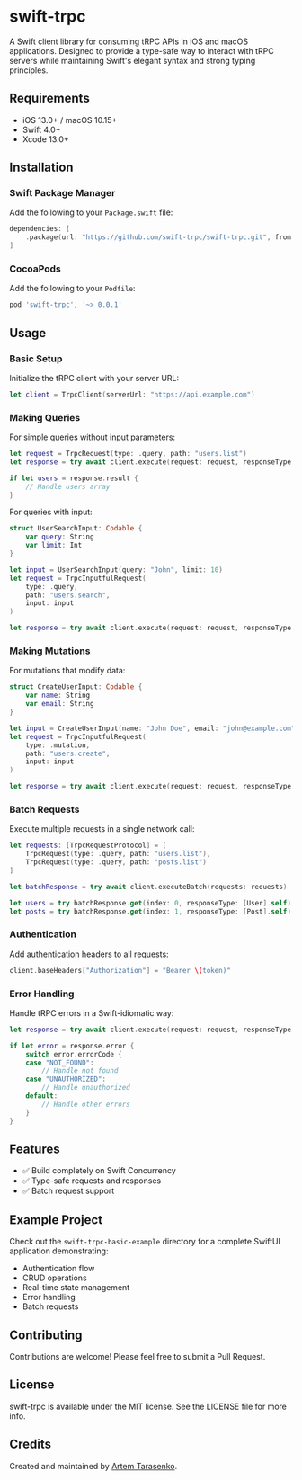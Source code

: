 # swift-trpc

A Swift client library for consuming tRPC APIs in iOS and macOS applications. Designed to provide a type-safe way to interact with tRPC servers while maintaining Swift's elegant syntax and strong typing principles.

## Requirements

- iOS 13.0+ / macOS 10.15+
- Swift 4.0+
- Xcode 13.0+

## Installation

### Swift Package Manager

Add the following to your `Package.swift` file:

```swift
dependencies: [
    .package(url: "https://github.com/swift-trpc/swift-trpc.git", from: "0.0.1")
]
```

### CocoaPods

Add the following to your `Podfile`:

```ruby
pod 'swift-trpc', '~> 0.0.1'
```

## Usage

### Basic Setup

Initialize the tRPC client with your server URL:

```swift
let client = TrpcClient(serverUrl: "https://api.example.com")
```

### Making Queries

For simple queries without input parameters:

```swift
let request = TrpcRequest(type: .query, path: "users.list")
let response = try await client.execute(request: request, responseType: [User].self)

if let users = response.result {
    // Handle users array
}
```

For queries with input:

```swift
struct UserSearchInput: Codable {
    var query: String
    var limit: Int
}

let input = UserSearchInput(query: "John", limit: 10)
let request = TrpcInputfulRequest(
    type: .query,
    path: "users.search",
    input: input
)

let response = try await client.execute(request: request, responseType: [User].self)
```

### Making Mutations

For mutations that modify data:

```swift
struct CreateUserInput: Codable {
    var name: String
    var email: String
}

let input = CreateUserInput(name: "John Doe", email: "john@example.com")
let request = TrpcInputfulRequest(
    type: .mutation,
    path: "users.create",
    input: input
)

let response = try await client.execute(request: request, responseType: User.self)
```

### Batch Requests

Execute multiple requests in a single network call:

```swift
let requests: [TrpcRequestProtocol] = [
    TrpcRequest(type: .query, path: "users.list"),
    TrpcRequest(type: .query, path: "posts.list")
]

let batchResponse = try await client.executeBatch(requests: requests)

let users = try batchResponse.get(index: 0, responseType: [User].self)
let posts = try batchResponse.get(index: 1, responseType: [Post].self)
```

### Authentication

Add authentication headers to all requests:

```swift
client.baseHeaders["Authorization"] = "Bearer \(token)"
```

### Error Handling

Handle tRPC errors in a Swift-idiomatic way:

```swift
let response = try await client.execute(request: request, responseType: User.self)

if let error = response.error {
    switch error.errorCode {
    case "NOT_FOUND":
        // Handle not found
    case "UNAUTHORIZED":
        // Handle unauthorized
    default:
        // Handle other errors
    }
}
```

## Features

- ✅ Build completely on Swift Concurrency
- ✅ Type-safe requests and responses
- ✅ Batch request support

## Example Project

Check out the `swift-trpc-basic-example` directory for a complete SwiftUI application demonstrating:

- Authentication flow
- CRUD operations
- Real-time state management
- Error handling
- Batch requests

## Contributing

Contributions are welcome! Please feel free to submit a Pull Request.

## License

swift-trpc is available under the MIT license. See the LICENSE file for more info.

## Credits

Created and maintained by [Artem Tarasenko](https://github.com/shabashab).